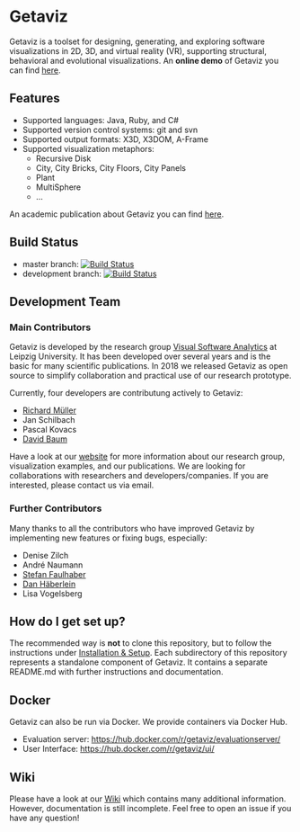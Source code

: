 ﻿# Getaviz

Getaviz is a toolset for designing, generating, and exploring software visualizations in 2D, 3D, and virtual reality (VR), supporting structural, behavioral and evolutional visualizations. An **online demo** of Getaviz you can find [here](https://home.uni-leipzig.de/svis/getaviz/index.php?setup=web/RD%20freemind&model=RD%20freemind).

## Features
* Supported languages: Java, Ruby, and C#  
* Supported version control systems: git and svn  
* Supported output formats: X3D, X3DOM, A-Frame  
* Supported visualization metaphors: 
  * Recursive Disk
  * City, City Bricks, City Floors, City Panels
  * Plant
  * MultiSphere
  * …
  
An academic publication about Getaviz you can find [here](https://www.researchgate.net/publication/320083290_GETAVIZ_Generating_Structural_Behavioral_and_Evolutionary_Views_of_Software_Systems_for_Empirical_Evaluation).

## Build Status

* master branch: [![Build Status](https://travis-ci.com/softvis-research/Getaviz.svg?branch=master)](https://travis-ci.com/softvis-research/Getaviz)
* development branch: [![Build Status](https://travis-ci.com/softvis-research/Getaviz.svg?branch=development)](https://travis-ci.com/softvis-research/Getaviz)

## Development Team

### Main Contributors

Getaviz is developed by the research group [Visual Software Analytics](http://home.uni-leipzig.de/svis/) at Leipzig University. It has been developed over several years and is the basic for many scientific publications. In 2018 we released Getaviz as open source to simplify collaboration and practical use of our research prototype. 

Currently, four developers are contributung actively to Getaviz:
* [Richard Müller](https://github.com/rmllr)
* Jan Schilbach
* Pascal Kovacs
* [David Baum](http://home.uni-leipzig.de/svis/Research%20Group/#DavidBaum)

Have a look at our [website](https://home.uni-leipzig.de/svis/) for more information about our research group, visualization examples, and our publications. We are looking for collaborations with researchers and developers/companies. If you are interested, please contact us via email.

### Further Contributors

Many thanks to all the contributors who have improved Getaviz by implementing new features or fixing bugs, especially:

* Denise Zilch
* André Naumann
* [Stefan Faulhaber](https://github.com/StefanFaulhaber)
* [Dan Häberlein](https://github.com/dhaeb)
* Lisa Vogelsberg

## How do I get set up? ###

The recommended way is **not** to clone this repository, but to follow the instructions under [Installation & Setup](../../wiki/Installation-&-Setup).
Each subdirectory of this repository represents a standalone component of Getaviz. It contains a separate README.md with further instructions and documentation.

## Docker ##

Getaviz can also be run via Docker. We provide containers via Docker Hub.
* Evaluation server: https://hub.docker.com/r/getaviz/evaluationserver/
* User Interface: https://hub.docker.com/r/getaviz/ui/

## Wiki

Please have a look at our [Wiki](../../wiki/Home) which contains many additional information. However, documentation is still incomplete. Feel free to open an issue if you have any question!
